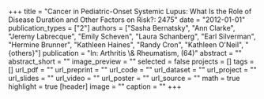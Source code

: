 +++
title = "Cancer in Pediatric-Onset Systemic Lupus: What Is the Role of Disease Duration and Other Factors on Risk?: 2475"
date = "2012-01-01"
publication_types = ["2"]
authors = ["Sasha Bernatsky", "Ann Clarke", "Jeremy Labrecque", "Emily Scheven", "Laura Schanberg", "Earl Silverman", "Hermine Brunner", "Kathleen Haines", "Randy Cron", "Kathleen O'Neil", "{others}"]
publication = "In: Arthritis \\& Rheumatism, (64)"
abstract = ""
abstract_short = ""
image_preview = ""
selected = false
projects = []
tags = []
url_pdf = ""
url_preprint = ""
url_code = ""
url_dataset = ""
url_project = ""
url_slides = ""
url_video = ""
url_poster = ""
url_source = ""
math = true
highlight = true
[header]
image = ""
caption = ""
+++
